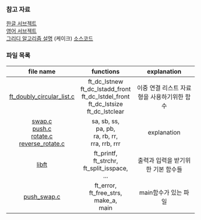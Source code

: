 ### 참고 자료
[한글 서브젝트](./ko_sub.md)<br>
[영어 서브젝트](https://cdn.intra.42.fr/pdf/pdf/49387/en.subject.pdf)<br>
[그리디 알고리즘 설명](https://techdebt.tistory.com/27) (케이크)
[소스코드](https://github.com/JeonYoungHo-youjeon/push_swap/blob/master/push_swap.h)

### 파일 목록

| file name | functions | explanation |
|:--:|:--:|:--:|
| [ft_doubly_circular_list.c](./README_dc.md) | ft_dc_lstnew<br>ft_dc_lstadd_front<br>ft_dc_lstdel_front<br>ft_dc_lstsize<br>ft_dc_lstclear | 이중 연결 리스트 자료형을 사용하기위한 함수 |
| [swap.c<br>push.c<br>rotate.c<br>reverse_rotate.c](./README_st.md) | sa, sb, ss,<br>pa, pb,<br> ra, rb, rr,<br>rra, rrb, rrr<br>  | explanation |
| [libft](./README_libft.md) | ft_printf,<br>ft_strchr,<br>ft_split_isspace,<br>... | 출력과 입력을 받기위한 기본 함수들 |
| [push_swap.c](./README_push_swap.md) | ft_error,<br>ft_free_strs,<br>make_a,<br>main | main함수가 있는 파일 |
